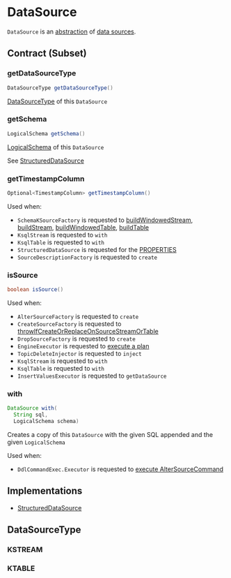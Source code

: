 # DataSource

`DataSource` is an [abstraction](#contract) of [data sources](#implementations).

## Contract (Subset)

### <span id="getDataSourceType"> getDataSourceType

```java
DataSourceType getDataSourceType()
```

[DataSourceType](#DataSourceType) of this `DataSource`

### <span id="getSchema"> getSchema

```java
LogicalSchema getSchema()
```

[LogicalSchema](LogicalSchema.md) of this `DataSource`

See [StructuredDataSource](StructuredDataSource.md#getSchema)

### <span id="getTimestampColumn"> getTimestampColumn

```java
Optional<TimestampColumn> getTimestampColumn()
```

Used when:

* `SchemaKSourceFactory` is requested to [buildWindowedStream](SchemaKSourceFactory.md#buildWindowedStream), [buildStream](SchemaKSourceFactory.md#buildStream), [buildWindowedTable](SchemaKSourceFactory.md#buildWindowedTable), [buildTable](SchemaKSourceFactory.md#buildTable)
* `KsqlStream` is requested to `with`
* `KsqlTable` is requested to `with`
* `StructuredDataSource` is requested for the [PROPERTIES](StructuredDataSource.md#PROPERTIES)
* `SourceDescriptionFactory` is requested to `create`

### <span id="isSource"> isSource

```java
boolean isSource()
```

Used when:

* `AlterSourceFactory` is requested to `create`
* `CreateSourceFactory` is requested to [throwIfCreateOrReplaceOnSourceStreamOrTable](CreateSourceFactory.md#throwIfCreateOrReplaceOnSourceStreamOrTable)
* `DropSourceFactory` is requested to `create`
* `EngineExecutor` is requested to [execute a plan](EngineExecutor.md#execute)
* `TopicDeleteInjector` is requested to `inject`
* `KsqlStream` is requested to `with`
* `KsqlTable` is requested to `with`
* `InsertValuesExecutor` is requested to `getDataSource`

### <span id="with"> with

```java
DataSource with(
  String sql,
  LogicalSchema schema)
```

Creates a copy of this `DataSource` with the given SQL appended and the given `LogicalSchema`

Used when:

* `DdlCommandExec.Executor` is requested to [execute AlterSourceCommand](DdlCommandExec.Executor.md#executeAlterSource)

## Implementations

* [StructuredDataSource](StructuredDataSource.md)

## <span id="DataSourceType"> DataSourceType

### <span id="KSTREAM"><span id="STREAM"> KSTREAM

### <span id="KTABLE"><span id="TABLE"> KTABLE
